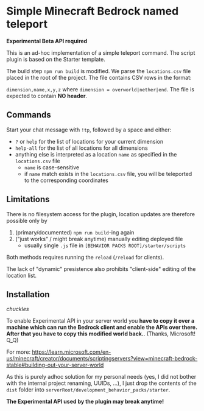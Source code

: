 # Simple Minecraft Bedrock named teleport

**Experimental Beta API required**

This is an ad-hoc implementation of a simple teleport command. The script 
plugin is based on the Starter template.

The build step `npm run build` is modified. We parse the `locations.csv` file 
placed in the root of the project. The file contains CSV rows in the format:

`dimension,name,x,y,z` where `dimension = overworld|nether|end`. The file is 
expected to contain **NO header**.

## Commands

Start your chat message with `!tp`, followed by a space and either:

* `?` or `help` for the list of locations for your current dimension
* `help-all` for the list of all locations for all dimensions
* anything else is interpreted as a location `name` as specified in the `locations.csv` file
  * `name` is case-sensitive
  * if `name` match exists in the `locations.csv` file, you will be teleported to the
corresponding coordinates

## Limitations

There is no filesystem access for the plugin, location updates are therefore possible only by

1. (primary/documented) `npm run build`-ing again
2. ("just works" / might break anytime) manually editing deployed file
   * usually single `.js` file in `[BEHAVIOR PACKS ROOT]/starter/scripts` 

Both methods requires running the `reload` (`/reload` for clients).

The lack of "dynamic" presistence also prohibits "client-side" editing of the location list.

## Installation

*chuckles*

To enable Experimental API in your server world you **have to copy it over a machine which can run the Bedrock client and enable the APIs over there. After that you have to copy this modified world back.**. (Thanks, Microsoft! Q_Q) 

For more: 
https://learn.microsoft.com/en-us/minecraft/creator/documents/scriptingservers?view=minecraft-bedrock-stable#building-out-your-server-world

As this is purely adhoc solution for my personal needs (yes, I did not bother with the internal project renaming, UUIDs, ...), 
I just drop the contents of the `dist` folder into `serverRoot/development_behavior_packs/starter`.

**The Experimental API used by the plugin may break anytime!**
